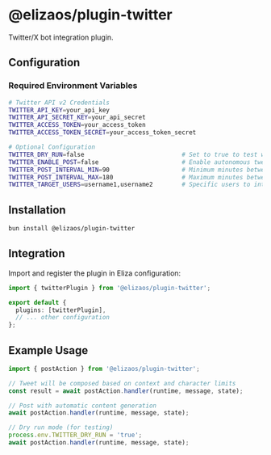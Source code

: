 # @elizaos/plugin-twitter

Twitter/X bot integration plugin.

## Configuration

### Required Environment Variables

```bash
# Twitter API v2 Credentials
TWITTER_API_KEY=your_api_key
TWITTER_API_SECRET_KEY=your_api_secret
TWITTER_ACCESS_TOKEN=your_access_token
TWITTER_ACCESS_TOKEN_SECRET=your_access_token_secret

# Optional Configuration
TWITTER_DRY_RUN=false                           # Set to true to test without posting
TWITTER_ENABLE_POST=false                       # Enable autonomous tweet posting
TWITTER_POST_INTERVAL_MIN=90                    # Minimum minutes between posts
TWITTER_POST_INTERVAL_MAX=180                   # Maximum minutes between posts
TWITTER_TARGET_USERS=username1,username2        # Specific users to interact with
```

## Installation

```bash
bun install @elizaos/plugin-twitter
```

## Integration

Import and register the plugin in Eliza configuration:

```typescript
import { twitterPlugin } from '@elizaos/plugin-twitter';

export default {
  plugins: [twitterPlugin],
  // ... other configuration
};
```

## Example Usage

```typescript
import { postAction } from '@elizaos/plugin-twitter';

// Tweet will be composed based on context and character limits
const result = await postAction.handler(runtime, message, state);

// Post with automatic content generation
await postAction.handler(runtime, message, state);

// Dry run mode (for testing)
process.env.TWITTER_DRY_RUN = 'true';
await postAction.handler(runtime, message, state);
```
